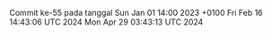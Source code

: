 Commit ke-55 pada tanggal Sun Jan 01 14:00 2023 +0100
Fri Feb 16 14:43:06 UTC 2024
Mon Apr 29 03:43:13 UTC 2024
